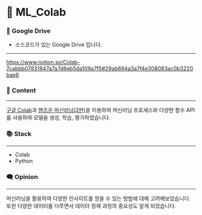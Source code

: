 # 🧠 ML_Colab

### 💾 Google Drive
- 소스코드가 있는 Google Drive 입니다.
---
https://www.notion.so/Colab-7cabbb07831847a7a7d6eb5da109a7f5#29ab694a3a7f4e308083ac0b3220bae6


### 📄 Content

---

[구글 Colab](https://colab.research.google.com/notebooks/welcome.ipynb?hl=ko)과 [핸즈온 머신러닝(2판)](https://search.daum.net/search?w=bookpage&bookId=5349704&tab=introduction&DA=LB2&q=%ED%95%B8%EC%A6%88%EC%98%A8%20%EB%A8%B8%EC%8B%A0%EB%9F%AC%EB%8B%9D)을 이용하여 머신러닝 프로세스와 다양한 함수 API를 사용하여 모델을 생성, 학습, 평가하였습니다.

### 📚 Stack

---

- Colab
- Python

### 🗨️ Opinion

---

머신러닝을 활용하여 다양한 인사이트를 얻을 수 있는 방법에 대해 고려해보았습니다. 또한 다양한 데이터를 다루면서 데이터 정제 과정의 중요성도 알게 되었습니다.
